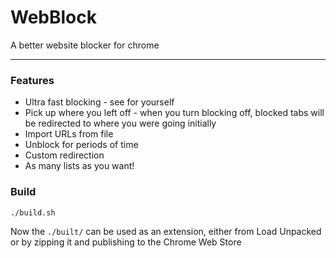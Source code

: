 # WebBlock
A better website blocker for chrome

---
### Features
* Ultra fast blocking - see for yourself
* Pick up where you left off - when you turn blocking off, blocked tabs will be redirected to where you were going initially
* Import URLs from file
* Unblock for periods of time
* Custom redirection
* As many lists as you want!

### Build
```shell script
./build.sh
```
Now the `./built/` can be used as an extension, 
either from Load Unpacked or by zipping it and publishing to the Chrome Web Store 